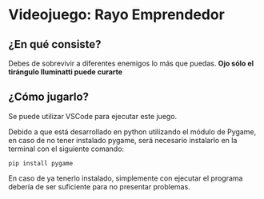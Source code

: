 # Videojuego: Rayo Emprendedor
## ¿En qué consiste?

Debes de sobrevivir a diferentes enemigos lo más que puedas.
**Ojo sólo el tirángulo Iluminatti puede curarte**

## ¿Cómo jugarlo?

Se puede utilizar VSCode para ejecutar este juego. 

Debido a que está desarrollado en python utilizando el módulo de Pygame, en caso de no tener instalado pygame,
será necesario instalarlo en la terminal con el siguiente comando:
```
pip install pygame
```

En caso de ya tenerlo instalado, simplemente con ejecutar el programa debería de ser suficiente para no presentar problemas.
